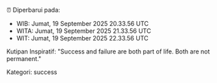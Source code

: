 ⏰ Diperbarui pada:
- WIB: Jumat, 19 September 2025 20.33.56 UTC
- WITA: Jumat, 19 September 2025 21.33.56 UTC
- WIT: Jumat, 19 September 2025 22.33.56 UTC

Kutipan Inspiratif:
"Success and failure are both part of life. Both are not permanent."


Kategori: success

